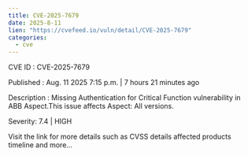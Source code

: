 ```yaml
--- 
title: CVE-2025-7679
date: 2025-8-11
lien: "https://cvefeed.io/vuln/detail/CVE-2025-7679"
categories:
  - cve
---
```


CVE ID : CVE-2025-7679

Published :  Aug. 11
2025
7:15 p.m. | 7 hours
21 minutes ago

Description : Missing Authentication for Critical Function vulnerability in ABB Aspect.This issue affects Aspect: All versions.

Severity: 7.4 | HIGH

Visit the link for more details
such as CVSS details
affected products
timeline
and more...
